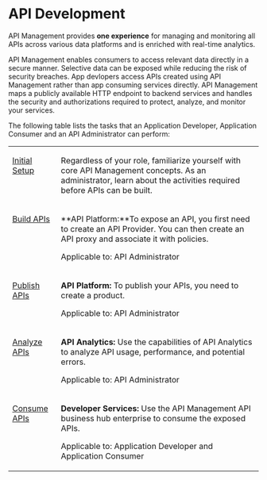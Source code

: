 <!-- loioadcbc07b031b4ac285b22867a1216306 -->

# API Development

 API Management provides **one experience** for managing and monitoring all APIs across various data platforms and is enriched with real-time analytics.

 API Management enables consumers to access relevant data directly in a secure manner. Selective data can be exposed while reducing the risk of security breaches. App devlopers access APIs created using API Management rather than app consuming services directly. API Management maps a publicly available HTTP endpoint to backend services and handles the security and authorizations required to protect, analyze, and monitor your services.

The following table lists the tasks that an Application Developer, Application Consumer and an API Administrator can perform:


<table>
<tr>
<td valign="top">

[Initial Setup](../APIM-Initial-Setup/initial-setup-65c5110.md)



</td>
<td valign="top">

Regardless of your role, familiarize yourself with core API Management concepts. As an administrator, learn about the activities required before APIs can be built.



</td>
</tr>
<tr>
<td valign="top">

[Build APIs](build-apis-74c042b.md)



</td>
<td valign="top">

**API Platform:**To expose an API, you first need to create an API Provider. You can then create an API proxy and associate it with policies.

Applicable to: API Administrator



</td>
</tr>
<tr>
<td valign="top">

[Publish APIs](publish-apis-75a4a11.md)



</td>
<td valign="top">

**API Platform:** To publish your APIs, you need to create a product.

Applicable to: API Administrator



</td>
</tr>
<tr>
<td valign="top">

[Analyze APIs](analyze-apis-7712c61.md)



</td>
<td valign="top">

**API Analytics:** Use the capabilities of API Analytics to analyze API usage, performance, and potential errors.

Applicable to: API Administrator



</td>
</tr>
<tr>
<td valign="top">

[Consume APIs](consume-apis-ea561e4.md)



</td>
<td valign="top">

**Developer Services:** Use the API Management API business hub enterprise to consume the exposed APIs.

Applicable to: Application Developer and Application Consumer



</td>
</tr>
</table>

